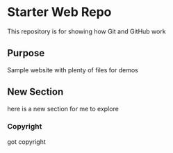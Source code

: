 # Starter Web Repo

This repository is for showing how Git and GitHub work

## Purpose

Sample website with plenty of files for demos

## New Section

here is a new section for me to explore

### Copyright

got copyright